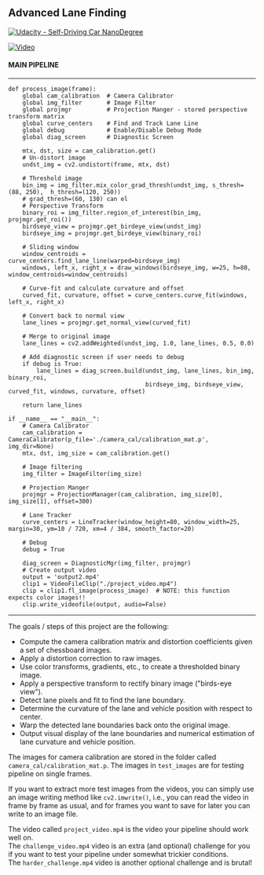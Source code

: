 ## Advanced Lane Finding
[![Udacity - Self-Driving Car NanoDegree](https://s3.amazonaws.com/udacity-sdc/github/shield-carnd.svg)](http://www.udacity.com/drive)

[![Video](https://raw.githubusercontent.com/dat-ai/advance-lane-finding/master/docs/gif.gif)](https://www.youtube.com/watch?v=blezjtz1lWU)


#### MAIN PIPELINE
------------------
```shell
def process_image(frame):
    global cam_calibration  # Camera Calibrator
    global img_filter       # Image Filter
    global projmgr          # Projection Manger - stored perspective transform matrix
    global curve_centers    # Find and Track Lane Line
    global debug            # Enable/Disable Debug Mode
    global diag_screen      # Diagnostic Screen

    mtx, dst, size = cam_calibration.get()
    # Un-distort image
    undst_img = cv2.undistort(frame, mtx, dst)

    # Threshold image
    bin_img = img_filter.mix_color_grad_thresh(undst_img, s_thresh=(88, 250),  h_thresh=(120, 250))
    # grad_thresh=(60, 130) can el
    # Perspective Transform
    binary_roi = img_filter.region_of_interest(bin_img, projmgr.get_roi())
    birdseye_view = projmgr.get_birdeye_view(undst_img)
    birdseye_img = projmgr.get_birdeye_view(binary_roi)

    # Sliding window
    window_centroids = curve_centers.find_lane_line(warped=birdseye_img)
    windows, left_x, right_x = draw_windows(birdseye_img, w=25, h=80, window_centroids=window_centroids)

    # Curve-fit and calculate curvature and offset
    curved_fit, curvature, offset = curve_centers.curve_fit(windows, left_x, right_x)

    # Convert back to normal view
    lane_lines = projmgr.get_normal_view(curved_fit)

    # Merge to original image
    lane_lines = cv2.addWeighted(undst_img, 1.0, lane_lines, 0.5, 0.0)

    # Add diagnostic screen if user needs to debug
    if debug is True:
        lane_lines = diag_screen.build(undst_img, lane_lines, bin_img, binary_roi,
                                       birdseye_img, birdseye_view, curved_fit, windows, curvature, offset)

    return lane_lines

if __name__ == "__main__":
    # Camera Calibrator
    cam_calibration = CameraCalibrator(p_file='./camera_cal/calibration_mat.p', img_dir=None)
    mtx, dst, img_size = cam_calibration.get()

    # Image filtering
    img_filter = ImageFilter(img_size)

    # Projection Manger
    projmgr = ProjectionManager(cam_calibration, img_size[0], img_size[1], offset=300)

    # Lane Tracker
    curve_centers = LineTracker(window_height=80, window_width=25, margin=30, ym=10 / 720, xm=4 / 384, smooth_factor=20)

    # Debug
    debug = True

    diag_screen = DiagnosticMgr(img_filter, projmgr)
    # Create output video
    output = 'output2.mp4'
    clip1 = VideoFileClip("./project_video.mp4")
    clip = clip1.fl_image(process_image)  # NOTE: this function expects color images!!
    clip.write_videofile(output, audio=False)
```

---

The goals / steps of this project are the following:

* Compute the camera calibration matrix and distortion coefficients given a set of chessboard images.
* Apply a distortion correction to raw images.
* Use color transforms, gradients, etc., to create a thresholded binary image.
* Apply a perspective transform to rectify binary image ("birds-eye view").
* Detect lane pixels and fit to find the lane boundary.
* Determine the curvature of the lane and vehicle position with respect to center.
* Warp the detected lane boundaries back onto the original image.
* Output visual display of the lane boundaries and numerical estimation of lane curvature and vehicle position.

The images for camera calibration are stored in the folder called `camera_cal/calibration_mat.p`. The images in `test_images` are for testing pipeline on single frames.  

If you want to extract more test images from the videos, you can simply use an image writing method like `cv2.imwrite()`, i.e., you can read the video in frame by frame as usual, and for frames you want to save for later you can write to an image file.  

The video called `project_video.mp4` is the video your pipeline should work well on.  
The `challenge_video.mp4` video is an extra (and optional) challenge for you if you want to test your pipeline under somewhat trickier conditions.  
The `harder_challenge.mp4` video is another optional challenge and is brutal!
